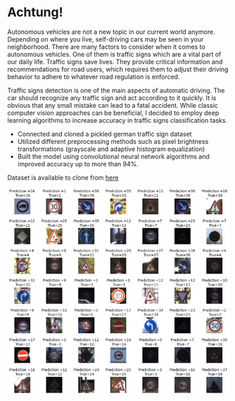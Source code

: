 
# Achtung!

Autonomous vehicles are not a new topic in our current world anymore. Depending on where you live, self-driving cars may be seen in your neighborhood. There are many factors to consider when it comes to autonomous vehicles. One of them is traffic signs which are a vital part of our daily life. Traffic signs save lives. They provide critical information and recommendations for road users, which requires them to adjust their driving behavior to adhere to whatever road regulation is enforced. 

Traffic signs detection is one of the main aspects of automatic driving. The car should recognize any traffic sign and act according to it quickly. It is obvious that any small mistake can lead to a fatal accident. While classic computer vision approaches can be beneficial, I decided to employ deep learning algorithms to increase accuracy in traffic signs classification tasks.

* Connected and cloned a pickled german traffic sign dataset
* Utilized different preprocessing methods such as pixel brightness transformations (grayscale and adaptive histogram equalization)
* Built the model using convolutional neural network algorithms and improved accuracy up to more than 94%.

Dataset is available to clone from [here](https://bitbucket.org/jadslim/german-traffic-signs)

![Performance of the model](Evaluation.png)